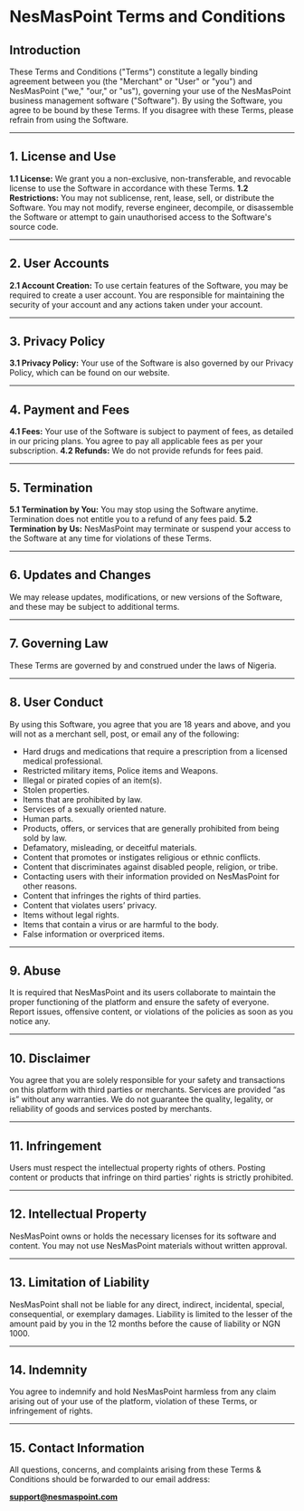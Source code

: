 
# NesMasPoint Terms and Conditions

## Introduction

These Terms and Conditions ("Terms") constitute a legally binding agreement between you (the "Merchant" or "User" or "you") and NesMasPoint ("we," "our," or "us"), governing your use of the NesMasPoint business management software ("Software"). By using the Software, you agree to be bound by these Terms. If you disagree with these Terms, please refrain from using the Software.

---

## 1. License and Use

**1.1 License:** We grant you a non-exclusive, non-transferable, and revocable license to use the Software in accordance with these Terms.
**1.2 Restrictions:** You may not sublicense, rent, lease, sell, or distribute the Software. You may not modify, reverse engineer, decompile, or disassemble the Software or attempt to gain unauthorised access to the Software's source code.

---

## 2. User Accounts

**2.1 Account Creation:** To use certain features of the Software, you may be required to create a user account. You are responsible for maintaining the security of your account and any actions taken under your account.

---

## 3. Privacy Policy

**3.1 Privacy Policy:** Your use of the Software is also governed by our Privacy Policy, which can be found on our website.

---

## 4. Payment and Fees

**4.1 Fees:** Your use of the Software is subject to payment of fees, as detailed in our pricing plans. You agree to pay all applicable fees as per your subscription.
**4.2 Refunds:** We do not provide refunds for fees paid.

---

## 5. Termination

**5.1 Termination by You:** You may stop using the Software anytime. Termination does not entitle you to a refund of any fees paid.
**5.2 Termination by Us:** NesMasPoint may terminate or suspend your access to the Software at any time for violations of these Terms.

---

## 6. Updates and Changes

We may release updates, modifications, or new versions of the Software, and these may be subject to additional terms.

---

## 7. Governing Law

These Terms are governed by and construed under the laws of Nigeria.

---

## 8. User Conduct

By using this Software, you agree that you are 18 years and above, and you will not as a merchant sell, post, or email any of the following:

* Hard drugs and medications that require a prescription from a licensed medical professional.
* Restricted military items, Police items and Weapons.
* Illegal or pirated copies of an item(s).
* Stolen properties.
* Items that are prohibited by law.
* Services of a sexually oriented nature.
* Human parts.
* Products, offers, or services that are generally prohibited from being sold by law.
* Defamatory, misleading, or deceitful materials.
* Content that promotes or instigates religious or ethnic conflicts.
* Content that discriminates against disabled people, religion, or tribe.
* Contacting users with their information provided on NesMasPoint for other reasons.
* Content that infringes the rights of third parties.
* Content that violates users’ privacy.
* Items without legal rights.
* Items that contain a virus or are harmful to the body.
* False information or overpriced items.

---

## 9. Abuse

It is required that NesMasPoint and its users collaborate to maintain the proper functioning of the platform and ensure the safety of everyone. Report issues, offensive content, or violations of the policies as soon as you notice any.

---

## 10. Disclaimer

You agree that you are solely responsible for your safety and transactions on this platform with third parties or merchants.
Services are provided “as is” without any warranties. We do not guarantee the quality, legality, or reliability of goods and services posted by merchants.

---

## 11. Infringement

Users must respect the intellectual property rights of others. Posting content or products that infringe on third parties' rights is strictly prohibited.

---

## 12. Intellectual Property

NesMasPoint owns or holds the necessary licenses for its software and content. You may not use NesMasPoint materials without written approval.

---

## 13. Limitation of Liability

NesMasPoint shall not be liable for any direct, indirect, incidental, special, consequential, or exemplary damages.
Liability is limited to the lesser of the amount paid by you in the 12 months before the cause of liability or NGN 1000.

---

## 14. Indemnity

You agree to indemnify and hold NesMasPoint harmless from any claim arising out of your use of the platform, violation of these Terms, or infringement of rights.

---

## 15. Contact Information

All questions, concerns, and complaints arising from these Terms & Conditions should be forwarded to our email address:

**[support@nesmaspoint.com](mailto:support@nesmaspoint.com)**


